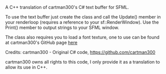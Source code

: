 A C++ translation of cartman300's C# text buffer for SFML.

To use the text buffer just create the class and call the Update() member in your renderloop (requires a reference to your sf::RenderWindow). Use the Print() member to output strings to your SFML window.

The class also requires you to load a font texture, one to use can be found at cartman300's GitHub page <a href="https://github.com/cartman300/SFMLTextBuffer">here</a>

Credits:
  cartman300 - Original C# code, https://github.com/cartman300

cartman300 owns all rights to this code, I only provide it as a translation to allow its use in C++.